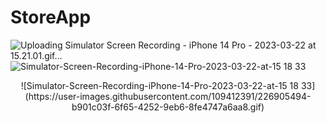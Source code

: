 # StoreApp
![Uploading Simulator Screen Recording - iPhone 14 Pro - 2023-03-22 at 15.21.01.gif…]()
![Simulator-Screen-Recording-iPhone-14-Pro-2023-03-22-at-15 18 33](https://user-images.githubusercontent.com/109412391/226905494-b901c03f-6f65-4252-9eb6-8fe4747a6aa8.gif)
<p align="center">
  ![Simulator-Screen-Recording-iPhone-14-Pro-2023-03-22-at-15 18 33](https://user-images.githubusercontent.com/109412391/226905494-b901c03f-6f65-4252-9eb6-8fe4747a6aa8.gif)
</p>
